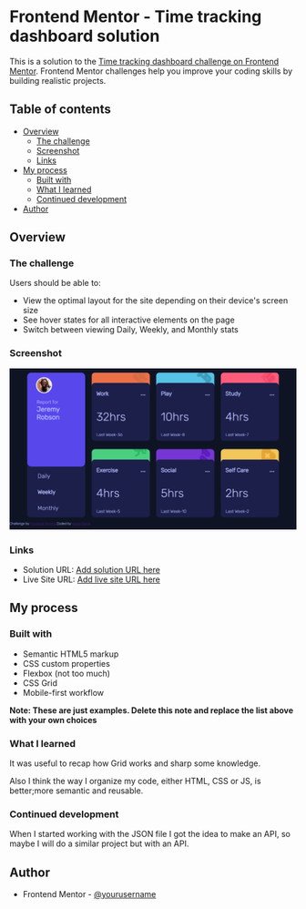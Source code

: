 # Frontend Mentor - Time tracking dashboard solution

This is a solution to the [Time tracking dashboard challenge on Frontend Mentor](https://www.frontendmentor.io/challenges/time-tracking-dashboard-UIQ7167Jw). Frontend Mentor challenges help you improve your coding skills by building realistic projects. 

## Table of contents

- [Overview](#overview)
  - [The challenge](#the-challenge)
  - [Screenshot](#screenshot)
  - [Links](#links)
- [My process](#my-process)
  - [Built with](#built-with)
  - [What I learned](#what-i-learned)
  - [Continued development](#continued-development)
- [Author](#author)

## Overview

### The challenge

Users should be able to:

- View the optimal layout for the site depending on their device's screen size
- See hover states for all interactive elements on the page
- Switch between viewing Daily, Weekly, and Monthly stats

### Screenshot

![](./images/screenshot.png)



### Links

- Solution URL: [Add solution URL here](https://time-tracking-dashboard-beta-navy.vercel.app/)
- Live Site URL: [Add live site URL here](https://github.com/Haziel-Soria-Trejo/FrontEnd-Challenges/tree/master/time-tracking-dashboard-main)

## My process

### Built with

- Semantic HTML5 markup
- CSS custom properties
- Flexbox (not too much)
- CSS Grid
- Mobile-first workflow

**Note: These are just examples. Delete this note and replace the list above with your own choices**

### What I learned

It was useful to recap how Grid works and sharp some knowledge.

Also I think the way I organize my code,  either HTML, CSS or JS, is better;more semantic
and reusable.



### Continued development
When I started working with the JSON file I got the idea to make an API, so maybe I will
do a similar project but with an API.
## Author

- Frontend Mentor - [@yourusername](https://www.frontendmentor.io/profile/Haziel-Soria-Trejo)
